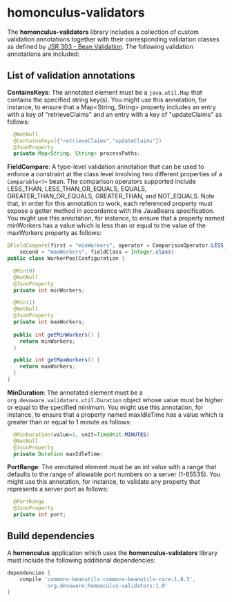 # homonculus-validators
The **homonculus-validators** library includes a collection of custom validation annotations together with their corresponding validation classes as
defined by [JSR 303 - Bean Validation](http://beanvalidation.org/1.0/spec/). The following validation annotations are included:

## List of validation annotations

**ContainsKeys**: The annotated element must be a ```java.util.Map``` that contains the specified string key(s).  You might use this
annotation, for instance, to ensure that a Map<String, String> property includes an entry with a key of "retrieveClaims" and an entry
with a key of "updateClaims" as follows:

```java
  @NotNull
  @ContainsKeys({"retrieveClaims","updateClaims"})
  @JsonProperty
  private Map<String, String> processPaths;
```

**FieldCompare**: A type-level validation annotation that can be used to enforce a constraint at the class level involving two different
properties of a ```Comparable<?>``` bean.  The comparison operators supported include LESS_THAN, LESS_THAN_OR_EQUALS, EQUALS, GREATER_THAN_OR_EQUALS,
GREATER_THAN, and NOT_EQUALS. Note that, in order for this annotation to work, each referenced property must expose a getter method in accordance
with the JavaBeans specification. You might use this annotation, for instance, to ensure that a property named minWorkers has a value
which is less than or equal to the value of the maxWorkers property as follows:

```java
@FieldCompare(first = "minWorkers", operator = ComparisonOperator.LESS_THAN_OR_EQUALS,
    second = "maxWorkers", fieldClass = Integer.class)
public class WorkerPoolConfiguration {

  @Min(0)
  @NotNull
  @JsonProperty
  private int minWorkers;

  @Min(1)
  @NotNull
  @JsonProperty
  private int maxWorkers;
  
  public int getMinWorkers() {
    return minWorkers;
  }

  public int getMaxWorkers() {
    return maxWorkers;
  }  
}
```

**MinDuration**: The annotated element must be a ```org.devoware.validators.util.Duration``` object whose value must be higher or 
equal to the specified minimum. You might use this annotation, for instance, to ensure that a property named maxIdleTime has a value
which is greater than or equal to 1 minute as follows:

```java
  @MinDuration(value=1, unit=TimeUnit.MINUTES)
  @NotNull
  @JsonProperty
  private Duration maxIdleTime;
```

**PortRange**: The annotated element must be an int value with a range that defaults to the range of allowable port numbers on a server
(1-65535).  You might use this annotation, for instance, to validate any property that represents a server port as follows:

```java
  @PortRange
  @JsonProperty
  private int port;
```
## Build dependencies
A **homonculus** application which uses the **homonculus-validators** library must include the following additional dependencies:
```groovy
dependencies {
    compile 'commons-beanutils:commons-beanutils-core:1.8.3',
            'org.devoware:homonculus-validators:1.0'
}
```